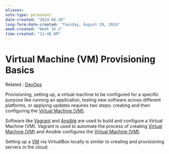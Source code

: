 ```yaml
---
aliases:
note-type: permanent
date-created: "2024-08-20"
long-form-date-created: "Tuesday, August 20, 2024"
week-created: "Week 34.2"
time-created: "11:48 AM"
---
```


# Virtual Machine (VM) Provisioning Basics

Related : [DevOps](DevOps)

Provisioning, setting up, a virtual machine to be configured for a specific purpose like
running an application, testing new software across different platforms, or applying updates
requires two steps: creating and then configuring the [Virtual Machine (VM)](<../../3-permanent-notes-🧲/Virtual%20Machine%20(VM).md>).

Software like [Vagrant](../../3-permanent-notes-🧲/Vagrant.md) and [Ansible](Ansible) are used to build and configure a Virtual Machine (VM).
Vagrant is used to automate the process of creating [Virtual Machine (VM)](<../../3-permanent-notes-🧲/Virtual%20Machine%20(VM).md>) and Ansible
configures the [Virtual Machine (VM)](<../../3-permanent-notes-🧲/Virtual%20Machine%20(VM).md>).

Setting up a [VM](<../../3-permanent-notes-🧲/Virtual%20Machine%20(VM).md>) via VirtualBox locally is similar to creating and provisioning servers in the cloud.
